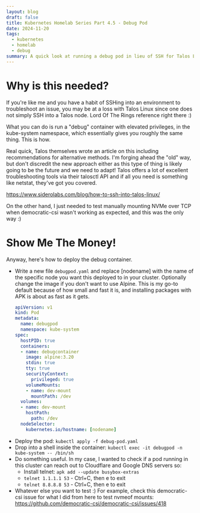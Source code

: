 ```yaml
---
layout: blog
draft: false
title: Kubernetes Homelab Series Part 4.5 - Debug Pod
date: 2024-11-20
tags:
  - kubernetes
  - homelab
  - debug
summary: A quick look at running a debug pod in lieu of SSH for Talos Linux.
---
```

# Why is this needed?
If you're like me and you have a habit of SSHing into an environment to troubleshoot an issue, you may be at a loss with Talos Linux since one does not simply SSH into a Talos node. Lord Of The Rings reference right there :)

What you can do is run a "debug" container with elevated privileges, in the kube-system namespace, which essentially gives you roughly the same thing. This is how.

Real quick, Talos themselves wrote an article on this including recommendations for alternative methods. I'm forging ahead the "old" way, but don't discredit the new approach either as this type of thing is likely going to be the future and we need to adapt! Talos offers a lot of excellent troubleshooting tools via their talosctl API and if all you need is something like netstat, they've got you covered.

https://www.siderolabs.com/blog/how-to-ssh-into-talos-linux/

On the other hand, I just needed to test manually mounting NVMe over TCP when democratic-csi wasn't working as expected, and this was the only way :)

# Show Me The Money!
Anyway, here's how to deploy the debug container.

- Write a new file `debugpod.yaml` and replace [nodename] with the name of the specific node you want this deployed to in your cluster. Optionally change the image if you don't want to use Alpine. This is my go-to default because of how small and fast it is, and installing packages with APK is about as fast as it gets.
  ```yaml
  apiVersion: v1
  kind: Pod
  metadata:
    name: debugpod
    namespace: kube-system
  spec:
    hostPID: true
    containers:
    - name: debugcontainer
      image: alpine:3.20
      stdin: true
      tty: true
      securityContext:
        privileged: true
      volumeMounts:
      - name: dev-mount
        mountPath: /dev
    volumes:
    - name: dev-mount
      hostPath:
        path: /dev
    nodeSelector:
      kubernetes.io/hostname: [nodename]
  ```
- Deploy the pod: `kubectl apply -f debug-pod.yaml`
- Drop into a shell inside the container: `kubectl exec -it debugpod -n kube-system -- /bin/sh`
- Do something useful. In my case, I wanted to check if a pod running in this cluster can reach out to Cloudflare and Google DNS servers so:
  - Install telnet: `apk add --update busybox-extras`
  - `telnet 1.1.1.1 53` - Ctrl+C, then e to exit
  - `telnet 8.8.8.8 53` - Ctrl+C, then e to exit
- Whatever else you want to test :) For example, check this democratic-csi issue for what I did from here to test nvmeof mounts: https://github.com/democratic-csi/democratic-csi/issues/418